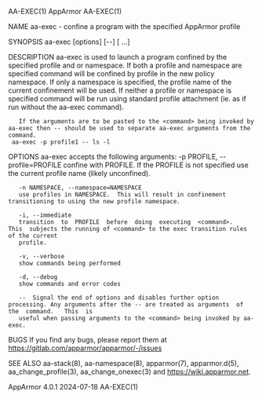 AA-EXEC(1)								   AppArmor								    AA-EXEC(1)

NAME
       aa-exec - confine a program with the specified AppArmor profile

SYNOPSIS
       aa-exec [options] [--] [<command> ...]

DESCRIPTION
       aa-exec is used to launch a program confined by the specified profile and or namespace.	If both a profile and namespace are specified command will be
       confined by profile in the new policy namespace.	 If only a namespace is specified, the profile name of the current confinement will be used.  If
       neither a profile or namespace is specified command will be run using standard profile attachment (ie. as if run without the aa-exec command).

       If the arguments are to be pasted to the <command> being invoked by aa-exec then -- should be used to separate aa-exec arguments from the command.
	 aa-exec -p profile1 -- ls -l

OPTIONS aa-exec accepts the following arguments:
       -p PROFILE, --profile=PROFILE
	   confine <command> with PROFILE. If the PROFILE is not specified use the current profile name (likely unconfined).

       -n NAMESPACE, --namespace=NAMESPACE
	   use profiles in NAMESPACE.  This will result in confinement transitioning to using the new profile namespace.

       -i, --immediate
	   transition  to  PROFILE  before  doing  executing  <command>.   This	 subjects the running of <command> to the exec transition rules of the current
	   profile.

       -v, --verbose
	   show commands being performed

       -d, --debug
	   show commands and error codes

       --  Signal the end of options and disables further option processing. Any arguments after the -- are treated as arguments  of  the  command.   This  is
	   useful when passing arguments to the <command> being invoked by aa-exec.

BUGS
       If you find any bugs, please report them at <https://gitlab.com/apparmor/apparmor/-/issues>

SEE ALSO
       aa-stack(8), aa-namespace(8), apparmor(7), apparmor.d(5), aa_change_profile(3), aa_change_onexec(3) and <https://wiki.apparmor.net>.

AppArmor 4.0.1								  2024-07-18								    AA-EXEC(1)
